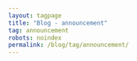 ```yaml
---
layout: tagpage
title: "Blog - announcement"
tag: announcement
robots: noindex
permalink: /blog/tag/announcement/
---
```

